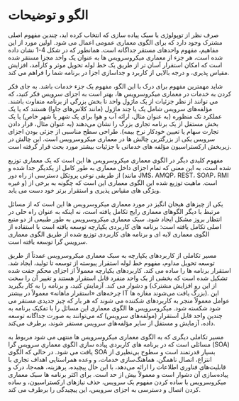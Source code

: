# الگو و توضیحات

صرف نظر از توپولوژی یا سبک پیاده سازی که انتخاب کرده اید، چندین مفهوم اصلی مشترک وجود دارد که برای الگوی معماری عمومی اعمال می شود. اولین مورد از این مفاهیم، مفهوم واحدهای مستقر جداگانه است. همانطور که در شکل 4-1 نشان داده شده است، هر جزء از معماری میکروسرویس ها به عنوان یک واحد مجزا مستقر شده است که امکان استقرار آسان تر از طریق یک خط لوله تحویل موثر و کارآمد، افزایش مقیاس پذیری، و درجه بالایی از کاربرد و جداسازی اجزا در برنامه شما را فراهم می کند.

شاید مهمترین مفهوم برای درک با این الگو، مفهوم یک جزء خدمات باشد. به جای فکر کردن به خدمات در معماری میکروسرویس ها، بهتر است به اجزای سرویس فکر کنید، که می توانند از نظر جزئیات از یک ماژول واحد تا بخش بزرگی از برنامه متفاوت باشند. مؤلفه‌های سرویس شامل یک یا چند ماژول (مانند کلاس‌های جاوا) هستند که یا یک عملکرد تک منظوره (به عنوان مثال، ارائه آب و هوا برای یک شهر یا شهر خاص) یا یک بخش مستقل از یک برنامه تجاری بزرگ را نشان می‌دهند (به عنوان مثال، قرار دادن تجارت سهام یا تعیین خودکار نرخ بیمه). طراحی سطح مناسبی از جزئی بودن اجزای سرویس یکی از بزرگترین چالش ها در معماری میکروسرویس است. این چالش در زیربخش ارکستراسیون مؤلفه های خدماتی با جزئیات بیشتر مورد بحث قرار گرفته است.

مفهوم کلیدی دیگر در الگوی معماری میکروسرویس ها این است که یک معماری توزیع شده است، به این معنی که تمام اجزای داخل معماری به طور کامل از یکدیگر جدا شده و از طریقی نوعی پروتکل دسترسی از راه دور (مانند JMS، AMQP، REST، SOAP، RMI و غیره) است. ماهیت توزیع شده این الگوی معماری این است که چگونه به برخی از ویژگی های مقیاس پذیری و استقرار برتر خود دست می یابد.

یکی از چیزهای هیجان انگیز در مورد معماری میکروسرویس ها این است که از مسائل مرتبط با دیگر الگوهای معماری رایج تکامل یافته است، نه اینکه به عنوان راه حلی در انتظار بروز مشکل ایجاد شود. سبک معماری میکروسرویس به طور طبیعی از دو منبع اصلی تکامل یافته است: برنامه های کاربردی یکپارچه توسعه یافته است با استفاده از الگوی معماری لایه ای و برنامه های کاربردی توزیع شده از طریق الگوی معماری سرویس گرا توسعه یافته است.

مسیر تکاملی از کاربردهای یکپارچه به سبک معماری میکروسرویس عمدتاً از طریق توسعه تحویل مداوم، مفهوم خط لوله استقرار پیوسته از توسعه تا تولید، ایجاد شد. استقرار برنامه ها را ساده می کند. کاربردهای یکپارچه معمولاً از اجزای محکم جفت شده تشکیل شده است که بخشی از یک واحد منفرد قابل استقرار هستند و تغییر آن را سخت و دشوار می کند. آزمایش کنید، و برنامه را به کار بگیرید (از این رو افزایش مشترک چرخه‌های «استقرار ماهانه» معمولاً در بیشتر IT بزرگ یافت می‌شوند مغازه ها). این عوامل معمولاً منجر به کاربردهای شکننده می شوند که هر بار که چیز جدیدی مستقر می شود شکسته شود. میکروسرویس ها الگوی معماری این مسائل را با تفکیک برنامه به چندین واحد قابل استقرار (مولفه‌های سرویس) که می‌توانند به صورت جداگانه توسعه داده، آزمایش و مستقل از سایر مؤلفه‌های سرویس مستقر شوند، برطرف می‌کند.

مسیر تکاملی دیگری که به الگوی معماری میکروسرویس ها منتهی می شود مربوط به مسائلی است که در برنامه های کاربردی پیاده سازی الگوی معماری سرویس گرا (SOA) یافت می شود. در حالی که الگوی SOA بسیار قدرتمند است و سطوح بی‌نظیری از انتزاع، اتصال ناهمگن، هماهنگ‌سازی خدمات، و وعده همراستایی اهداف تجاری با قابلیت‌های فناوری اطلاعات را ارائه می‌دهد، با این حال پیچیده، پرهزینه، همه‌جا، درک و پیاده‌سازی آن دشوار است و معمولاً بیش از حد است. برای اکثر برنامه ها سبک معماری میکروسرویس با ساده کردن مفهوم یک سرویس، حذف نیازهای ارکستراسیون، و ساده کردن اتصال و دسترسی به اجزای سرویس، این پیچیدگی را برطرف می کند.
